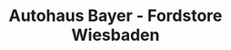 ---
title: "Autohaus Bayer - Fordstore Wiesbaden"
url: /wiesbaden/autohaus-bayer-fordstore-wiesbaden/
shop: Autohaus
---